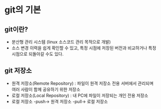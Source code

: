 # git의 기본

## git이란?
- 분산형 관리 시스템 (linux 소스코드 관리 목적으로 개발)
- 소스 변경 이력을 쉽게 확인할 수 있고, 특정 시점에 저장된 버전과 비교하거나 특정 시점으로 되돌아갈 수도 있다.

## git 저장소
- 원격 저장소(Remote Repository) : 파일이 원격 저장소 전용 서버에서 관리되며 여러 사람이 함께 공유하기 위한 저장소
- 로컬 저장소(Local Repository) : 내 PC에 파일이 저장되는 개인 전용 저장소
- 로컬 저장소 -push-> 원격 저장소 -pull-> 로컬 저장소